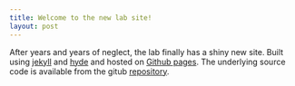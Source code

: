 ```yaml
---
title: Welcome to the new lab site!
layout: post
---
```


After years and years of neglect, the lab finally has a shiny new site. Built using [jekyll](http://jekyllrb.com) and [hyde](http://hyde.getpoole.com/) and hosted on [Github pages](https://pages.github.com/).  The underlying source code is available from the gitub [repository](https://github.com/webblabb/webblabb.github.io).
